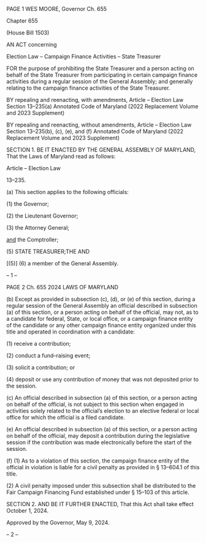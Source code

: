 PAGE 1
WES MOORE, Governor Ch. 655

Chapter 655

(House Bill 1503)

AN ACT concerning

Election Law – Campaign Finance Activities – State Treasurer

FOR the purpose of prohibiting the State Treasurer and a person acting on behalf of the
State Treasurer from participating in certain campaign finance activities during a
regular session of the General Assembly; and generally relating to the campaign
finance activities of the State Treasurer.

BY repealing and reenacting, with amendments,
Article – Election Law
Section 13–235(a)
Annotated Code of Maryland
(2022 Replacement Volume and 2023 Supplement)

BY repealing and reenacting, without amendments,
Article – Election Law
Section 13–235(b), (c), (e), and (f)
Annotated Code of Maryland
(2022 Replacement Volume and 2023 Supplement)

SECTION 1. BE IT ENACTED BY THE GENERAL ASSEMBLY OF MARYLAND,
That the Laws of Maryland read as follows:

Article – Election Law

13–235.

(a) This section applies to the following officials:

(1) the Governor;

(2) the Lieutenant Governor;

(3) the Attorney General;

[and](4) the Comptroller;

(5) STATE TREASURER;THE AND

[(5)] (6) a member of the General Assembly.

– 1 –

PAGE 2
Ch. 655 2024 LAWS OF MARYLAND

(b) Except as provided in subsection (c), (d), or (e) of this section, during a regular
session of the General Assembly an official described in subsection (a) of this section, or a
person acting on behalf of the official, may not, as to a candidate for federal, State, or local
office, or a campaign finance entity of the candidate or any other campaign finance entity
organized under this title and operated in coordination with a candidate:

(1) receive a contribution;

(2) conduct a fund–raising event;

(3) solicit a contribution; or

(4) deposit or use any contribution of money that was not deposited prior
to the session.

(c) An official described in subsection (a) of this section, or a person acting on
behalf of the official, is not subject to this section when engaged in activities solely related
to the official’s election to an elective federal or local office for which the official is a filed
candidate.

(e) An official described in subsection (a) of this section, or a person acting on
behalf of the official, may deposit a contribution during the legislative session if the
contribution was made electronically before the start of the session.

(f) (1) As to a violation of this section, the campaign finance entity of the
official in violation is liable for a civil penalty as provided in § 13–604.1 of this title.

(2) A civil penalty imposed under this subsection shall be distributed to the
Fair Campaign Financing Fund established under § 15–103 of this article.

SECTION 2. AND BE IT FURTHER ENACTED, That this Act shall take effect
October 1, 2024.

Approved by the Governor, May 9, 2024.

– 2 –